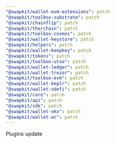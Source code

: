 ```yaml
---
"@swapkit/wallet-evm-extensions": patch
"@swapkit/toolbox-substrate": patch
"@swapkit/chainflip": patch
"@swapkit/thorchain": patch
"@swapkit/toolbox-cosmos": patch
"@swapkit/wallet-keystore": patch
"@swapkit/helpers": patch
"@swapkit/wallet-keepkey": patch
"@swapkit/tokens": patch
"@swapkit/toolbox-utxo": patch
"@swapkit/wallet-ledger": patch
"@swapkit/wallet-trezor": patch
"@swapkit/toolbox-evm": patch
"@swapkit/wallet-keplr": patch
"@swapkit/wallet-xdefi": patch
"@swapkit/core": patch
"@swapkit/api": patch
"@swapkit/sdk": patch
"@swapkit/wallet-okx": patch
"@swapkit/wallet-wc": patch
---
```


Plugins update
